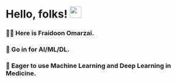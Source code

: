 # Hello, folks! <img src="https://raw.githubusercontent.com/MartinHeinz/MartinHeinz/master/wave.gif" width="30px">

### 👨‍💻️ Here is Fraidoon Omarzai.
### 👀 Go in for AI/ML/DL.
### 🏥️ Eager to use Machine Learning and Deep Learning in Medicine.

<!---
FraidoonOmarzai/FraidoonOmarzai is a ✨ special ✨ repository because its `README.md` (this file) appears on your GitHub profile.
You can click the Preview link to take a look at your changes.
--->

